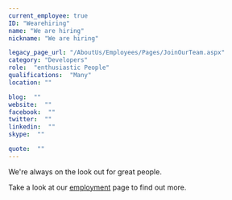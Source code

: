 ```yaml
---
current_employee: true
ID: "Wearehiring"
name: "We are hiring"
nickname: "We are hiring"

legacy_page_url: "/AboutUs/Employees/Pages/JoinOurTeam.aspx"
category: "Developers"
role:  "enthusiastic People"
qualifications:  "Many"
location: ""

blog:  ""
website:  ""
facebook:  ""
twitter:  ""
linkedin:  ""
skype:  ""

quote:  ""
---
```


​​We're always on the look out for great people.

Take a look at our [employment](http://www.ssw.com.au/ssw/Employment/Employment.aspx) page to find out more.​

​